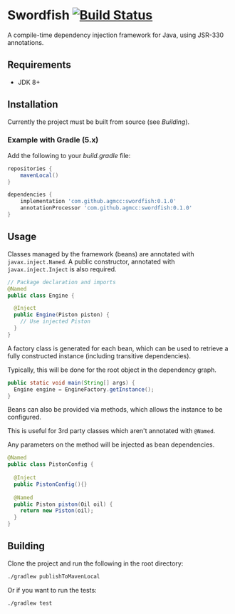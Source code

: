 # Swordfish [![Build Status](https://travis-ci.org/agmcc/swordfish.svg?branch=master)](https://travis-ci.org/agmcc/swordfish)

A compile-time dependency injection framework for Java, using JSR-330 annotations.

## Requirements

* JDK 8+

## Installation

Currently the project must be built from source (see *Building*).

### Example with Gradle (5.x)

Add the following to your *build.gradle* file:

```groovy
repositories {
    mavenLocal()
}

dependencies {
    implementation 'com.github.agmcc:swordfish:0.1.0'
    annotationProcessor 'com.github.agmcc:swordfish:0.1.0'
}
```

## Usage

Classes managed by the framework (beans) are annotated with `javax.inject.Named`.
A public constructor, annotated with `javax.inject.Inject` is also required.

```java
// Package declaration and imports
@Named
public class Engine {

  @Inject
  public Engine(Piston piston) {
    // Use injected Piston
  } 
}
```

A factory class is generated for each bean, which can be used to retrieve a fully constructed instance
(including transitive dependencies).

Typically, this will be done for the root object in the dependency graph.

```java
public static void main(String[] args) {
  Engine engine = EngineFactory.getInstance();
}
```

Beans can also be provided via methods, which allows the instance to be configured.

This is useful for 3rd party classes which aren't annotated with `@Named`.

Any parameters on the method will be injected as bean dependencies.

```java
@Named
public class PistonConfig {
  
  @Inject
  public PistonConfig(){}
  
  @Named
  public Piston piston(Oil oil) {
    return new Piston(oil);
  }
}
```

## Building

Clone the project and run the following in the root directory:

```bash
./gradlew publishToMavenLocal
```

Or if you want to run the tests:

```bash
./gradlew test
```
